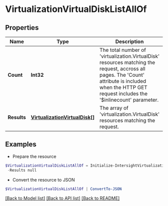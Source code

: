 # VirtualizationVirtualDiskListAllOf
## Properties

Name | Type | Description | Notes
------------ | ------------- | ------------- | -------------
**Count** | **Int32** | The total number of &#39;virtualization.VirtualDisk&#39; resources matching the request, accross all pages. The &#39;Count&#39; attribute is included when the HTTP GET request includes the &#39;$inlinecount&#39; parameter. | [optional] 
**Results** | [**VirtualizationVirtualDisk[]**](VirtualizationVirtualDisk.md) | The array of &#39;virtualization.VirtualDisk&#39; resources matching the request. | [optional] 

## Examples

- Prepare the resource
```powershell
$VirtualizationVirtualDiskListAllOf = Initialize-IntersightVirtualizationVirtualDiskListAllOf  -Count null `
 -Results null
```

- Convert the resource to JSON
```powershell
$VirtualizationVirtualDiskListAllOf | ConvertTo-JSON
```

[[Back to Model list]](../README.md#documentation-for-models) [[Back to API list]](../README.md#documentation-for-api-endpoints) [[Back to README]](../README.md)

